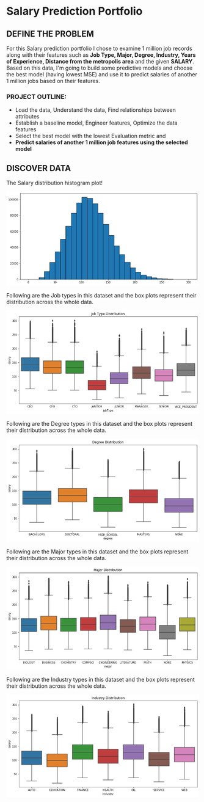 # Salary Prediction Portfolio

## DEFINE THE PROBLEM
For this Salary prediction portfolio I chose to examine 1 million job records along with their features such as **Job Type, Major, Degree, Industry, Years of Experience, Distance from the metropolis area** and the given **SALARY**. Based on this data, I'm going to build some predictive models and choose the best model (having lowest MSE) and use it to predict salaries of another 1 million jobs based on their features.

### PROJECT OUTLINE:

- Load the data, Understand the data, Find relationships between attributes
- Establish a baseline model, Engineer features, Optimize the data features
- Select the best model with the lowest Evaluation metric and
- **Predict salaries of another 1 million job features using the selected model**

## DISCOVER DATA
The Salary distribution histogram plot!

![image](https://github.com/sushantwavhal/Salary_Prediction_Portfolio/blob/master/Plots/Salary_dist.png)

Following are the Job types in this dataset and the box plots represent their distribution across the whole data.

![image](https://github.com/sushantwavhal/Salary_Prediction_Portfolio/blob/master/Plots/jt_box.png)

Following are the Degree types in this dataset and the box plots represent their distribution across the whole data.

![image](https://github.com/sushantwavhal/Salary_Prediction_Portfolio/blob/master/Plots/deg_box.png)

Following are the Major types in this dataset and the box plots represent their distribution across the whole data.

![image](https://github.com/sushantwavhal/Salary_Prediction_Portfolio/blob/master/Plots/maj_box.png)

Following are the Industry types in this dataset and the box plots represent their distribution across the whole data.

![image](https://github.com/sushantwavhal/Salary_Prediction_Portfolio/blob/master/Plots/ind_box.png)




